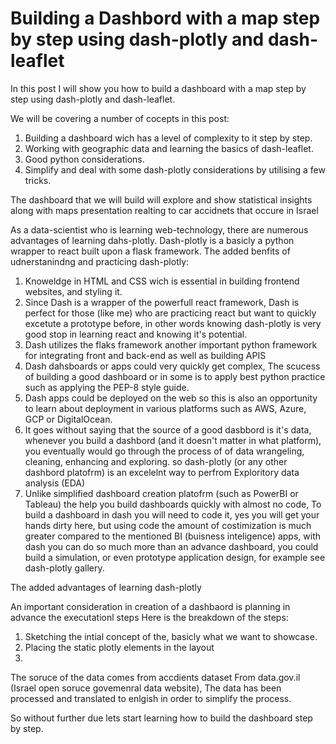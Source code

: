 # Building a Dashbord with a map step by step using dash-plotly and dash-leaflet

In this post I will show you how to build a dashboard with a map step by step using dash-plotly and 
dash-leaflet.

We will be covering a number of cocepts in this post:
1. Building a dashboard wich has a level of complexity to it step by step.
2. Working with geographic data and learning the basics of dash-leaflet.
3. Good python considerations.
4. Simplify and deal with some dash-plotly considerations by utilising a few tricks.

The dashboard that we will build will explore and show statistical insights along with maps presentation realting to car accidnets that occure in Israel

As a data-scientist who is learning web-technology, there are numerous advantages of learning dahs-plotly.
Dash-plotly is a basicly a python wrapper to react built upon a flask framework. The added benfits of udnerstanindng and practicing dash-plotly:
1. Knoweldge in HTML and CSS wich is essential in building frontend websites, and styling it.
2. Since Dash is a wrapper of the powerfull react framework, Dash is perfect for those (like me) who are practicing react but want to quickly excetute a prototype before, in other words knowing dash-plotly is very good stop in learning react and knowing it's potential.
3. Dash utilizes the flaks framework another important python framework for integrating front and back-end as well as building APIS
4. Dash dahsboards or apps could very quickly get complex, The scucess of building a good dashboard or in some is to apply best python practice such as applying the PEP-8 style guide.
5. Dash apps could be deployed on the web so this is also an opportunity to learn about deployment in various platforms such as AWS, Azure, GCP or DigitalOcean.
6. It goes without saying that the source of a good dasbbord is it's data, whenever you build a dashbord (and it doesn't matter in what platform), you eventually would go through the process of of data wrangeling, cleaning, enhancing and exploring. so dash-plotly (or any other dashbord platofrm) is an excelelnt way to perfrom Exploritory data analysis (EDA)
7. Unlike simplified dashboard creation platofrm (such as PowerBI or Tableau) the help you build dashboards quickly with almost no code, To build a dashboard in dash you will need to code it, yes you will get your hands dirty here, but using code the amount of costimization is much greater compared to the mentioned BI (buisness inteligence) apps, with dash you can do so much more than an advance dashboard, you could build a simulation, or even prototype application design, for example see dash-plotly gallery.


The added advantages of learning dash-plotly


An important consideration in creation of a dashbaord is planning in advance the executationl steps
Here is the breakdown of the steps:
1. Sketching the intial concept of the, basicly what we want to showcase.
2. Placing the static plotly elements in the layout
3. 


The soruce of the data comes from accdients dataset From data.gov.il (Israel open soruce govemenral data website),
The data has been processed and translated to enlgish in order to simplify the process.

So without further due lets start learning how to build the dashboard step by step.